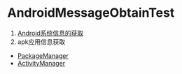 # AndroidMessageObtainTest
1. [Android系统信息的获取](https://github.com/13660139155/AndroidMessageObtainTest/blob/master/SystemMessage.md)
2. apk应用信息获取
* [PackageManager](https://github.com/13660139155/AndroidMessageObtainTest/blob/master/ApkMessagePM.md)
* [ActivityManager](https://github.com/13660139155/AndroidMessageObtainTest/blob/master/ApkMessageAM.md)
